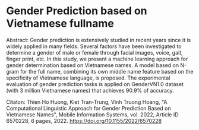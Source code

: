 # Gender Prediction based on Vietnamese fullname

Abstract:
Gender prediction is extensively studied in recent years since it is widely applied in many fields. Several factors have been investigated to determine a gender of male or female through facial images, voice, gait, finger print, etc. In this study, we present a machine learning approach for gender determination based on Vietnamese names. A model based on N-gram for the full name, combining its own middle name feature based on the specificity of Vietnamese language, is proposed. The experimental evaluation of gender prediction tasks is applied on GenderVN1.0 dataset (with 3 million Vietnamese names) that achieves 90.9% of accuracy.

Citaton:
Thien Ho Huong, Kiet Tran-Trung, Vinh Truong Hoang, "A Computational Linguistic Approach for Gender Prediction Based on Vietnamese Names", Mobile Information Systems, vol. 2022, Article ID 6570228, 6 pages, 2022. https://doi.org/10.1155/2022/6570228

